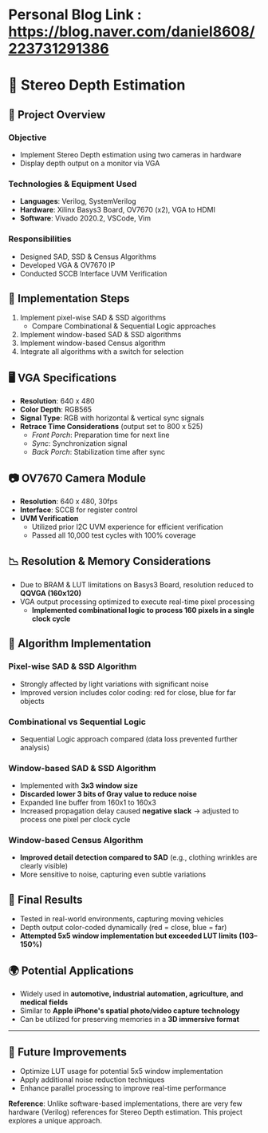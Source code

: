 # Personal Blog Link : https://blog.naver.com/daniel8608/223731291386


# 🚀 Stereo Depth Estimation

## 📌 Project Overview

### Objective
- Implement Stereo Depth estimation using two cameras in hardware
- Display depth output on a monitor via VGA

### Technologies & Equipment Used
- **Languages**: Verilog, SystemVerilog
- **Hardware**: Xilinx Basys3 Board, OV7670 (x2), VGA to HDMI
- **Software**: Vivado 2020.2, VSCode, Vim

### Responsibilities
- Designed SAD, SSD & Census Algorithms
- Developed VGA & OV7670 IP
- Conducted SCCB Interface UVM Verification

## 📂 Implementation Steps

1. Implement pixel-wise SAD & SSD algorithms
   - Compare Combinational & Sequential Logic approaches
2. Implement window-based SAD & SSD algorithms
3. Implement window-based Census algorithm
4. Integrate all algorithms with a switch for selection

## 🖥️ VGA Specifications
- **Resolution**: 640 x 480
- **Color Depth**: RGB565
- **Signal Type**: RGB with horizontal & vertical sync signals
- **Retrace Time Considerations** (output set to 800 x 525)
  - *Front Porch*: Preparation time for next line
  - *Sync*: Synchronization signal
  - *Back Porch*: Stabilization time after sync

## 📷 OV7670 Camera Module
- **Resolution**: 640 x 480, 30fps
- **Interface**: SCCB for register control
- **UVM Verification**
  - Utilized prior I2C UVM experience for efficient verification
  - Passed all 10,000 test cycles with 100% coverage

## 📉 Resolution & Memory Considerations
- Due to BRAM & LUT limitations on Basys3 Board, resolution reduced to **QQVGA (160x120)**
- VGA output processing optimized to execute real-time pixel processing
  - **Implemented combinational logic to process 160 pixels in a single clock cycle**

## 🔢 Algorithm Implementation

### Pixel-wise SAD & SSD Algorithm
- Strongly affected by light variations with significant noise
- Improved version includes color coding: red for close, blue for far objects

### Combinational vs Sequential Logic
- Sequential Logic approach compared (data loss prevented further analysis)

### Window-based SAD & SSD Algorithm
- Implemented with **3x3 window size**
- **Discarded lower 3 bits of Gray value to reduce noise**
- Expanded line buffer from 160x1 to 160x3
- Increased propagation delay caused **negative slack** → adjusted to process one pixel per clock cycle

### Window-based Census Algorithm
- **Improved detail detection compared to SAD** (e.g., clothing wrinkles are clearly visible)
- More sensitive to noise, capturing even subtle variations

## 🎥 Final Results
- Tested in real-world environments, capturing moving vehicles
- Depth output color-coded dynamically (red = close, blue = far)
- **Attempted 5x5 window implementation but exceeded LUT limits (103–150%)**

## 🌍 Potential Applications
- Widely used in **automotive, industrial automation, agriculture, and medical fields**
- Similar to **Apple iPhone's spatial photo/video capture technology**
- Can be utilized for preserving memories in a **3D immersive format**

---

## 🔧 Future Improvements
- Optimize LUT usage for potential 5x5 window implementation
- Apply additional noise reduction techniques
- Enhance parallel processing to improve real-time performance

**Reference**: Unlike software-based implementations, there are very few hardware (Verilog) references for Stereo Depth estimation. This project explores a unique approach.

